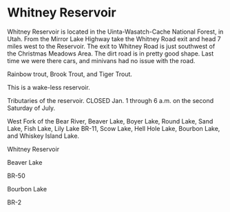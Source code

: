 # Whitney Reservoir

Whitney Reservoir is located in the Uinta-Wasatch-Cache National Forest, in Utah. From the Mirror Lake Highway take the Whitney Road exit and head 7 miles west to the Reservoir. The exit to Whitney Road is just southwest of the Christmas Meadows Area. The dirt road is in pretty good shape. Last time we were there cars, and minivans had no issue with the road.

Rainbow trout, Brook Trout, and Tiger Trout.

This is a wake-less reservoir.

Tributaries of the reservoir. CLOSED Jan. 1 through 6 a.m. on the second Saturday of July.

West Fork of the Bear River, Beaver Lake, Boyer Lake, Round Lake, Sand Lake, Fish Lake, Lily Lake BR-11, Scow Lake, Hell Hole Lake, Bourbon Lake, and Whiskey Island Lake.

Whitney Reservoir

Beaver Lake

BR-50

Bourbon Lake

BR-2